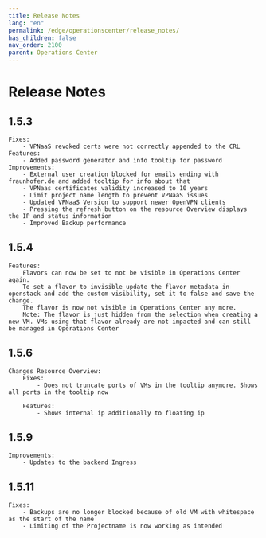 ```yaml
---
title: Release Notes
lang: "en"
permalink: /edge/operationscenter/release_notes/
has_children: false
nav_order: 2100
parent: Operations Center
---
```


# Release Notes

## 1.5.3
    Fixes:
        - VPNaaS revoked certs were not correctly appended to the CRL
    Features:
        - Added password generator and info tooltip for password
    Improvements:
        - External user creation blocked for emails ending with fraunhofer.de and added tooltip for info about that
        - VPNaas certificates validity increased to 10 years
        - Limit project name length to prevent VPNaaS issues
        - Updated VPNaaS Version to support newer OpenVPN clients
        - Pressing the refresh button on the resource Overview displays the IP and status information
        - Improved Backup performance

## 1.5.4
    Features:
        Flavors can now be set to not be visible in Operations Center again.
        To set a flavor to invisible update the flavor metadata in openstack and add the custom visibility, set it to false and save the change.
        The flavor is now not visible in Operations Center any more.
        Note: The flavor is just hidden from the selection when creating a new VM. VMs using that flavor already are not impacted and can still be managed in Operations Center


## 1.5.6
    Changes Resource Overview:
        Fixes:
            - Does not truncate ports of VMs in the tooltip anymore. Shows all ports in the tooltip now

        Features:
            - Shows internal ip additionally to floating ip

## 1.5.9
    Improvements:
        - Updates to the backend Ingress

## 1.5.11
    Fixes:
        - Backups are no longer blocked because of old VM with whitespace as the start of the name
        - Limiting of the Projectname is now working as intended
